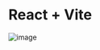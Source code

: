# React + Vite


![image](https://user-images.githubusercontent.com/84088547/134285151-c48ab745-49ec-4404-9caa-29d70e39596b.png](https://drive.google.com/drive/folders/1FXr0SKswmOeOMLZJ7kBAkiFueRGTOOd2?usp=drive_link)https://drive.google.com/drive/folders/1FXr0SKswmOeOMLZJ7kBAkiFueRGTOOd2?usp=drive_link](https://drive.google.com/uc?export=download&id=12sno01r4Oeg9-4VhmiCwMGpIVGRiYC0T)https://drive.google.com/uc?export=download&id=12sno01r4Oeg9-4VhmiCwMGpIVGRiYC0T)

